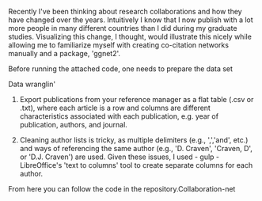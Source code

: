 Recently I've been thinking about research collaborations and how they have changed over the years. Intuitively I know that I now publish with
a lot more people in many different countries than I did during my graduate studies. Visualizing this change, I thought, would illustrate
this nicely while allowing me to familiarize myself with creating co-citation networks manually and a package, 'ggnet2'.

Before running the attached code, one needs to prepare the data set

Data wranglin' 

1. Export publications from your reference manager as a flat table (.csv or .txt), where each article is a row and columns are different characteristics associated with each publication, e.g. year of publication, authors, and journal.  

2. Cleaning author lists is tricky, as multiple delimiters (e.g., ',','and', etc.) and ways of referencing the same author (e.g., 'D. Craven', 'Craven, D', or 'D.J. Craven') are used. Given these issues, I used - gulp - LibreOffice's 'text to columns' tool to create separate columns for each author. 

From here you can follow the code in the repository.Collaboration-net

